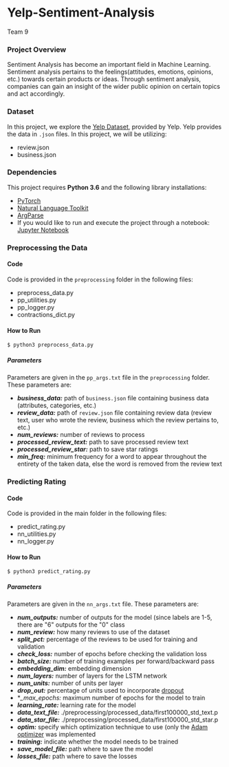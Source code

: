 # Yelp-Sentiment-Analysis
Team 9

### Project Overview
Sentiment Analysis has become an important field in Machine Learning. Sentiment analysis pertains to the feelings(attitudes, emotions, opinions, etc.) towards certain products or ideas. Through sentiment analysis, companies can gain an insight of the wider public opinion on certain topics and act accordingly.

### Dataset
In this project, we explore the [Yelp Dataset](https://www.yelp.com/dataset/challenge), provided by Yelp.  Yelp provides the data in `.json` files. In this project, we will be utilizing:
- review.json
- business.json

### Dependencies
This project requires **Python 3.6** and the following library installations:
- [PyTorch](http://pytorch.org/)
- [Natural Language Toolkit](https://www.nltk.org/)
- [ArgParse](https://pypi.python.org/pypi/argparse)
- If you would like to run and execute the project through a notebook: [Jupyter Notebook](http://jupyter.org/) 

### Preprocessing the Data
#### Code
Code is provided in the `preprocessing` folder in the following files:
- preprocess_data.py
- pp_utilities.py
- pp_logger.py
- contractions_dict.py

#### How to Run
```$ python3 preprocess_data.py```

##### Parameters
Parameters are given in the `pp_args.txt` file in the `preprocessing` folder. These parameters are:
- **_business_data:_** path of `business.json` file containing business data (attributes, categories, etc.)
- **_review_data:_** path of `review.json` file containing review data (review text, user who wrote the review, business which the review pertains to, etc.)
- **_num_reviews:_** number of reviews to process
- **_processed_review_text:_** path to save processed review text
- **_processed_review_star:_** path to save star ratings
- **_min_freq:_** minimum frequency for a word to appear throughout the entirety of the taken data, else the word is removed from the review text

### Predicting Rating
#### Code
Code is provided in the main folder in the following files:
- predict_rating.py
- nn_utilities.py
- nn_logger.py

#### How to Run
```$ python3 predict_rating.py```

##### Parameters
Parameters are given in the `nn_args.txt` file. These parameters are:
- **_num_outputs:_** number of outputs for the model (since labels are 1-5, there are "6" outputs for the "0" class
- **_num_review:_** how many reviews to use of the dataset
- **_split_pct:_** percentage of the reviews to be used for training and validation
- **_check_loss:_** number of epochs before checking the validation loss 
- **_batch_size:_** number of training examples per forward/backward pass
- **_embedding_dim:_** embedding dimension
- **_num_layers:_** number of layers for the LSTM network
- **_num_units:_** number of units per layer
- **_drop_out:_** percentage of units used to incorporate [dropout](https://en.wikipedia.org/wiki/Dropout_(neural_networks))
- **_max_epochs:* maximum number of epochs for the model to train
- **_learning_rate:_** learning rate for the model
- **_data_text_file:_** ./preprocessing/processed_data/first100000_std_text.p
- **_data_star_file:_** ./preprocessing/processed_data/first100000_std_star.p
- **_optim:_** specify which optimization technique to use (only the [Adam optimizer](https://machinelearningmastery.com/adam-optimization-algorithm-for-deep-learning/) was implemented
- **_training:_** indicate whether the model needs to be trained
- **_save_model_file:_** path where to save the model
- **_losses_file:_** path where to save the losses

